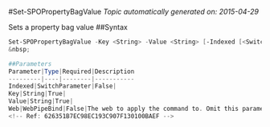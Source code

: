 #Set-SPOPropertyBagValue
*Topic automatically generated on: 2015-04-29*

Sets a property bag value
##Syntax
```powershell
Set-SPOPropertyBagValue -Key <String> -Value <String> [-Indexed [<SwitchParameter>]] [-Web <WebPipeBind>]```
&nbsp;

##Parameters
Parameter|Type|Required|Description
---------|----|--------|-----------
Indexed|SwitchParameter|False|
Key|String|True|
Value|String|True|
Web|WebPipeBind|False|The web to apply the command to. Omit this parameter to use the current web.
<!-- Ref: 626351B7EC98EC193C907F130100BAEF -->